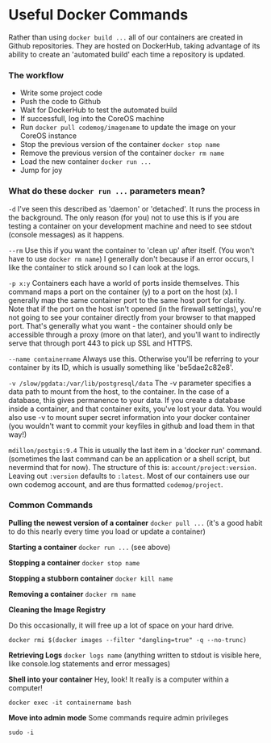 # Useful Docker Commands


Rather than using ```docker build ...``` all of our containers are created in Github repositories.  They are hosted on DockerHub, taking advantage of its ability to create an 'automated build' each time a repository is updated.

### The workflow

- Write some project code
- Push the code to Github
- Wait for DockerHub to test the automated build
- If successfull, log into the CoreOS machine
- Run ```docker pull codemog/imagename``` to update the image on your CoreOS instance
- Stop the previous version of the container ```docker stop name```
- Remove the previous version of the container ```docker rm name```
- Load the new container ```docker run ...```
- Jump for joy

### What do these ```docker run ...```  parameters mean?

```-d```  I've seen this described as 'daemon' or 'detached'.  It runs the process in the background.  The only reason (for you) not to use this is if you are testing a container on your development machine and need to see stdout (console messages) as it happens.

```--rm```  Use this if you want the container to 'clean up' after itself.  (You won't have to use ```docker rm name```)  I generally don't because if an error occurs, I like the container to stick around so I can look at the logs.

```-p x:y```  Containers each have a world of ports inside themselves.  This command maps a port on the container (y) to a port on the host (x).  I generally map the same container port to the same host port for clarity.  Note that if the port on the host isn't opened (in the firewall settings), you're not going to see your container directly from your browser to that mapped port.  That's generally what you want - the container should only be accessible through a proxy (more on that later), and you'll want to indirectly serve that through port 443 to pick up SSL and HTTPS.  

```--name containername```  Always use this.  Otherwise you'll be referring to your container by its ID, which is usually something like 'be5dae2c82e8'.

```-v /slow/pgdata:/var/lib/postgresql/data``` The -v parameter specifies a data path to mount from the host, to the container.  In the case of a database, this gives permanence to your data.  If you create a database inside a container, and that container exits, you've lost your data.  You would also use -v to mount super secret information into your docker container (you wouldn't want to commit your keyfiles in github and load them in that way!)

```mdillon/postgis:9.4``` This is usually the last item in a 'docker run' command.  (sometimes the last command can be an application or a shell script, but nevermind that for now).  The structure of this is: ```account/project:version```.  Leaving out ```:version``` defaults to ```:latest```.  Most of our containers use our own codemog account, and are thus formatted ```codemog/project```.

### Common Commands

**Pulling the newest version of a container**
```docker pull ...``` (it's a good habit to do this nearly every time you load or update a container)

**Starting a container**
```docker run ...``` (see above)

**Stopping a container**
```docker stop name```

**Stopping a stubborn container**
```docker kill name```

**Removing a container**
```docker rm name```

**Cleaning the Image Registry**

Do this occasionally, it will free up a lot of space on your hard drive.
```
docker rmi $(docker images --filter "dangling=true" -q --no-trunc)
```

**Retrieving Logs**
```docker logs name```  (anything written to stdout is visible here, like console.log statements and error messages)


**Shell into your container**
Hey, look!  It really is a computer within a computer!
```
docker exec -it containername bash
```

**Move into admin mode**
Some commands require admin privileges
```
sudo -i
```

